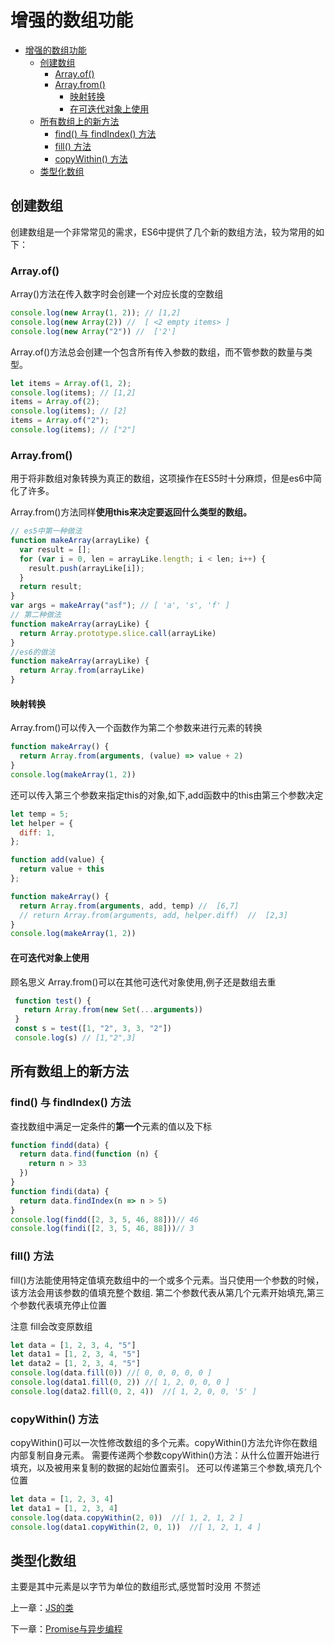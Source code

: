 # 增强的数组功能

- [增强的数组功能](#%E5%A2%9E%E5%BC%BA%E7%9A%84%E6%95%B0%E7%BB%84%E5%8A%9F%E8%83%BD)
  - [创建数组](#%E5%88%9B%E5%BB%BA%E6%95%B0%E7%BB%84)
    - [Array.of()](#arrayof)
    - [Array.from()](#arrayfrom)
      - [映射转换](#%E6%98%A0%E5%B0%84%E8%BD%AC%E6%8D%A2)
      - [在可迭代对象上使用](#%E5%9C%A8%E5%8F%AF%E8%BF%AD%E4%BB%A3%E5%AF%B9%E8%B1%A1%E4%B8%8A%E4%BD%BF%E7%94%A8)
  - [所有数组上的新方法](#%E6%89%80%E6%9C%89%E6%95%B0%E7%BB%84%E4%B8%8A%E7%9A%84%E6%96%B0%E6%96%B9%E6%B3%95)
    - [find() 与 findIndex() 方法](#find-%E4%B8%8E-findindex-%E6%96%B9%E6%B3%95)
    - [fill() 方法](#fill-%E6%96%B9%E6%B3%95)
    - [copyWithin() 方法](#copywithin-%E6%96%B9%E6%B3%95)
  - [类型化数组](#%E7%B1%BB%E5%9E%8B%E5%8C%96%E6%95%B0%E7%BB%84)

## 创建数组

创建数组是一个非常常见的需求，ES6中提供了几个新的数组方法，较为常用的如下：

### Array.of()

Array()方法在传入数字时会创建一个对应长度的空数组

```javascript
console.log(new Array(1, 2)); // [1,2]
console.log(new Array(2)) //  [ <2 empty items> ]
console.log(new Array("2")) //  ['2']
```

Array.of()方法总会创建一个包含所有传入参数的数组，而不管参数的数量与类型。

```javascript
let items = Array.of(1, 2);
console.log(items); // [1,2]
items = Array.of(2);
console.log(items); // [2]
items = Array.of("2");
console.log(items); // ["2"]
```

### Array.from()

用于将非数组对象转换为真正的数组，这项操作在ES5时十分麻烦，但是es6中简化了许多。

Array.from()方法同样**使用this来决定要返回什么类型的数组。**

```javascript
// es5中第一种做法
function makeArray(arrayLike) {
  var result = [];
  for (var i = 0, len = arrayLike.length; i < len; i++) {
    result.push(arrayLike[i]);
  }
  return result;
}
var args = makeArray("asf"); // [ 'a', 's', 'f' ]
// 第二种做法
function makeArray(arrayLike) {
  return Array.prototype.slice.call(arrayLike)
}
//es6的做法
function makeArray(arrayLike) {
  return Array.from(arrayLike)
}
```

#### 映射转换

Array.from()可以传入一个函数作为第二个参数来进行元素的转换

```JavaScript
function makeArray() {
  return Array.from(arguments, (value) => value + 2)
}
console.log(makeArray(1, 2))
```

还可以传入第三个参数来指定this的对象,如下,add函数中的this由第三个参数决定

```JavaScript
let temp = 5;
let helper = {
  diff: 1,
};

function add(value) {
  return value + this
};

function makeArray() {
  return Array.from(arguments, add, temp) //  [6,7]
  // return Array.from(arguments, add, helper.diff)  //  [2,3]
}
console.log(makeArray(1, 2))
```

#### 在可迭代对象上使用

顾名思义 Array.from()可以在其他可迭代对象使用,例子还是数组去重

```JavaScript
 function test() {
   return Array.from(new Set(...arguments))
 }
 const s = test([1, "2", 3, 3, "2"])
 console.log(s) // [1,"2",3]
```

## 所有数组上的新方法

### find() 与 findIndex() 方法

查找数组中满足一定条件的**第一个**元素的值以及下标

```JavaScript
function findd(data) {
  return data.find(function (n) {
    return n > 33
  })
}
function findi(data) {
  return data.findIndex(n => n > 5)
}
console.log(findd([2, 3, 5, 46, 88]))// 46
console.log(findi([2, 3, 5, 46, 88]))// 3
```

### fill() 方法

fill()方法能使用特定值填充数组中的一个或多个元素。当只使用一个参数的时候，该方法会用该参数的值填充整个数组.
第二个参数代表从第几个元素开始填充,第三个参数代表填充停止位置

注意 fill会改变原数组

```JavaScript
let data = [1, 2, 3, 4, "5"]
let data1 = [1, 2, 3, 4, "5"]
let data2 = [1, 2, 3, 4, "5"]
console.log(data.fill(0)) //[ 0, 0, 0, 0, 0 ]
console.log(data1.fill(0, 2)) //[ 1, 2, 0, 0, 0 ]
console.log(data2.fill(0, 2, 4))  //[ 1, 2, 0, 0, '5' ]
```

### copyWithin() 方法

copyWithin()可以一次性修改数组的多个元素。copyWithin()方法允许你在数组内部复制自身元素。
需要传递两个参数copyWithin()方法：从什么位置开始进行填充，以及被用来复制的数据的起始位置索引。
还可以传递第三个参数,填充几个位置

```JavaScript
let data = [1, 2, 3, 4]
let data1 = [1, 2, 3, 4]
console.log(data.copyWithin(2, 0))  //[ 1, 2, 1, 2 ]
console.log(data1.copyWithin(2, 0, 1))  //[ 1, 2, 1, 4 ]
```

## 类型化数组

主要是其中元素是以字节为单位的数组形式,感觉暂时没用 不赘述

上一章：[JS的类](./第九章：JS的类.md)

下一章：[Promise与异步编程](./第十一章：Promise与异步编程.md)